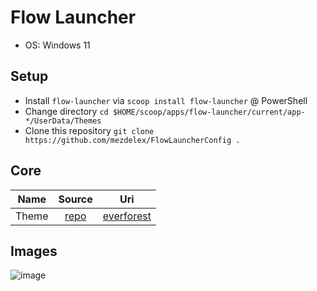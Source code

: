# Flow Launcher

- OS: Windows 11

## Setup

- Install `flow-launcher` via `scoop install flow-launcher` @ PowerShell
- Change directory `cd $HOME/scoop/apps/flow-launcher/current/app-*/UserData/Themes`
- Clone this repository `git clone https://github.com/mezdelex/FlowLauncherConfig .`

## Core

| Name  |                         Source                         |                                          Uri                                           |
| :---: | :----------------------------------------------------: | :------------------------------------------------------------------------------------: |
| Theme | [repo](https://github.com/Flow-Launcher/Flow.Launcher) | [everforest](https://github.com/mezdelex/FlowLauncherConfig/blob/main/Everforest.xaml) |

## Images

![image](https://github.com/user-attachments/assets/419f3683-82fd-4617-b93c-3bb521cead87)
